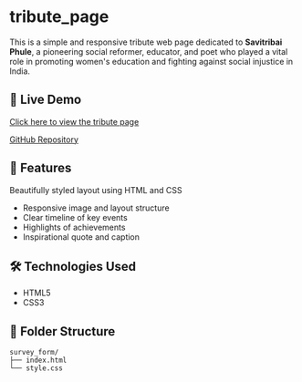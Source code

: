 # tribute_page
This is a simple and responsive tribute web page dedicated to **Savitribai Phule**, a pioneering social reformer, educator, and poet who played a vital role in promoting women's education and fighting against social injustice in India.

## 🔗 Live Demo
[Click here to view the tribute page](https://likhita-nanda.github.io/tribute_page/) 


[GitHub Repository](https://github.com/Likhita-nanda/tribute_page)

## 📝 Features
Beautifully styled layout using HTML and CSS
- Responsive image and layout structure
- Clear timeline of key events
- Highlights of achievements
- Inspirational quote and caption

## 🛠️ Technologies Used

- HTML5
- CSS3 
  
## 📁 Folder Structure
```
survey_form/  
├── index.html  
└── style.css
```
